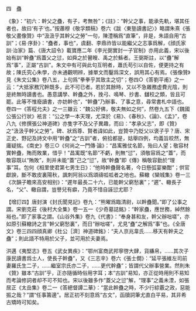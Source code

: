 四　蠱

《象》：“初六：幹父之蠱，有子，考無咎”；《註》：“幹父之事，能承先軌，堪其任者也，故曰‘有子’也。”按蕭穆《敬孚類稿》卷六《跋〈東塾讀書記〉》略謂朱熹《張敬父畫像贊》中“汲汲乎其幹父之勞”一句，陳澧稱爲“直筆”，非是，朱語自用“古訓”；《易·序卦》：“蠱者，事也”，虞翻、李鼎祚皆以能繼父之志事爲解，《顔氏家訓·治家》篇、《唐大詔令》載寶應二年《李光弼實封一子官制》亦用此義，宋以後始有訓“幹蠱”爲蓋父之愆，如舜之於瞽瞍、禹之於鯀者。王弼斯註，以“蠱”解爲“事”，正屬“古訓”。朱文中有可與此句互明者，蕭氏苟引以自佐，便更持之有故；陳氏究心朱學，亦未通觀明辨，據單文而鑿爲深文，誤用其心有焉。《張像贊》見《朱文公集》卷八五，上句爲“拳拳乎其致主之切”；卷四○《答劉平甫》之一云：“大抵家務冗幹既多，此不可已者。若於其餘時，又以不急雜務虚費光陰，則是終無時讀書也。愚意講學、幹蠱之外，挽弓、鳴琴、抄書、讎校之類，皆且可罷。此等不惟廢讀書，亦妨幹也”，“幹蠱”乃辦事、了事之意，尋常書札中語也。卷四一《答程允夫》之一三雖云：“魏公好佛，敬夫無如之何”，然卷九五下《魏國公張公行狀》衹言：“公之學一本天理，尤深於《易》、《春秋》、《論》、《孟》”，卷八九《修撰張公神道碑》亦隻字不及父子異趣，而曰：“孝承父志”，即《贊》之“汲汲乎幹父之勞”。碑、狀爲尊、賢者諱如此，豈贊中乃貶父以褒子乎？唐、宋正史、野記及詩文中用“幹蠱”之“古訓”者，俯拾都是，姑舉四例，均義旨皎然，無庸疑揣。《南史》卷三○《何尚之一門傳·論》：“昌㝢雅仗名節，殆曰人望；敬容材實幹蠱，賄而敗業，惜乎！”昌㝢既“名節”不虧，則無“愆”，須敬容爲之“蓋”，而敬容既以“賄敗”，則并未能“蓋”己之“愆”，故“幹蠱”即《傳》稱敬容勤於“理事”耳。包何《相里使君第七男生日》：“他時幹蠱聲名著，今日懸弧宴樂酣”；供官獻諛，斷不敢皮裏陽秋，諷刺阿翁以爲頌禱呱呱者之地也。蘇轍《欒城集》卷一三《次韻子瞻來高安相别》：“遲年最長二十六，已能幹父窮愁裏”；“遲”、轍長子名，“父”、轍自謂，豈譽兒有癖，乃竟不惜自誣愆尤耶？

【增訂四】唐封演《封氏聞見記》卷九：“熊曜爲臨清尉，以幹蠱聞。”即了公事之謂。宋劉克莊《後村大全集》卷一五一《少奇墓誌銘》：“幹家蠱，應世務，綽然餘裕也。”即了家事之謂。《山谷外集》卷九《代書》：“奉身甚和友，幹父辦咄嗟”，亦如原引蘇轍詩之言“幹父窮愁裏”，而日“辦咄嗟”，尤見“蠱”之解爲“事”也。《全唐文》卷三四四顔真卿《杜公［濟］神道碑銘》：“夫人京兆韋氏……移天有幹夫之蠱”；則此語不特用於父子，並可用於夫妻焉。

洪邁《夷堅志》卷五《武女異疾》：“鄂州富商武邦寧啓大肆，貨縑帛，……其次子康民讀書爲士人，使長子幹蠱”，又《三志辛》卷六《張士僴》：“延平張維左司前妻羅氏生二子，……繼室宗氏亦二子，……更代幹蠱”；皆謂代父辦事營業。然則朱《贊》雖本“古訓”乎，正亦隨循時俗用字耳；本“古訓”易知，亦正從時用則不易知而考論修詞者却不可不知也。宋以後雖多作“蓋父之愆”解，“理事”之義未湮，如張居正《太岳集》卷二一《答總督譚二華》：“當此幹蠱之時，不少行綜覈之政，惡能振之哉？”謂“任事籌邊”。居正初不刻意爲“古文”，函牘詞筆尤直白平易，其非希古矯時可知矣。